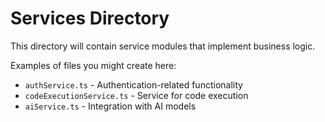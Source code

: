 
# Services Directory

This directory will contain service modules that implement business logic.

Examples of files you might create here:
- `authService.ts` - Authentication-related functionality
- `codeExecutionService.ts` - Service for code execution
- `aiService.ts` - Integration with AI models
